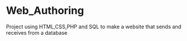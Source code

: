 # Web_Authoring
Project using HTML,CSS,PHP and SQL to make a website that sends and receives from a database
